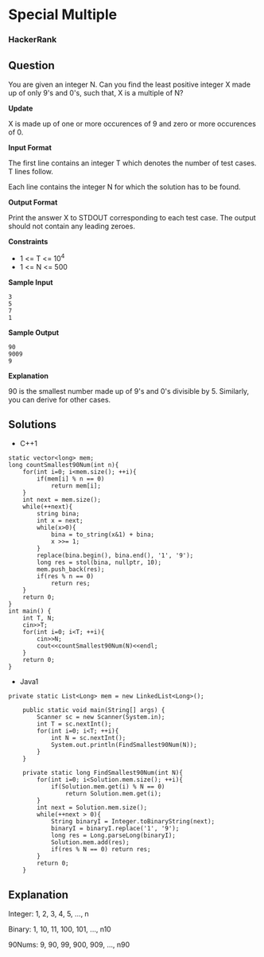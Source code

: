 # Special Multiple

### HackerRank

## Question

You are given an integer N. Can you find the least positive integer X made up of only 9's and 0's, such that, X is a multiple of N?

**Update**

X is made up of one or more occurences of 9 and zero or more occurences of 0.

**Input Format** 

The first line contains an integer T which denotes the number of test cases. T lines follow. 

Each line contains the integer N for which the solution has to be found.

**Output Format** 

Print the answer X to STDOUT corresponding to each test case. The output should not contain any leading zeroes.

**Constraints** 

* 1 <= T <= 10<sup>4</sup> 
* 1 <= N <= 500

**Sample Input**
```
3
5
7
1
```
**Sample Output**
```
90
9009
9
```
**Explanation** 

90 is the smallest number made up of 9's and 0's divisible by 5. Similarly, you can derive for other cases.

## Solutions
* C++1
```
static vector<long> mem;
long countSmallest90Num(int n){
    for(int i=0; i<mem.size(); ++i){
        if(mem[i] % n == 0)
            return mem[i];
    }
    int next = mem.size();
    while(++next){
        string bina;
        int x = next;
        while(x>0){
            bina = to_string(x&1) + bina;
            x >>= 1;
        }
        replace(bina.begin(), bina.end(), '1', '9');
        long res = stol(bina, nullptr, 10);
        mem.push_back(res);
        if(res % n == 0)
            return res;
    }
    return 0;
}
int main() {
    int T, N;
    cin>>T;
    for(int i=0; i<T; ++i){
        cin>>N;
        cout<<countSmallest90Num(N)<<endl;
    }
    return 0;
}
```

* Java1
```
private static List<Long> mem = new LinkedList<Long>(); 
    
    public static void main(String[] args) {
        Scanner sc = new Scanner(System.in);
        int T = sc.nextInt();
        for(int i=0; i<T; ++i){
            int N = sc.nextInt();
            System.out.println(FindSmallest90Num(N));
        }
    }
    
    private static long FindSmallest90Num(int N){
        for(int i=0; i<Solution.mem.size(); ++i){
            if(Solution.mem.get(i) % N == 0)
                return Solution.mem.get(i);
        }
        int next = Solution.mem.size();
        while(++next > 0){
            String binaryI = Integer.toBinaryString(next);
            binaryI = binaryI.replace('1', '9');
            long res = Long.parseLong(binaryI);
            Solution.mem.add(res);
            if(res % N == 0) return res;
        }
        return 0;
    }
```

## Explanation

Integer: 1,  2,  3,   4,   5, ..., n

Binary:  1, 10, 11, 100, 101, ..., n10

90Nums:  9, 90, 99, 900, 909, ..., n90
